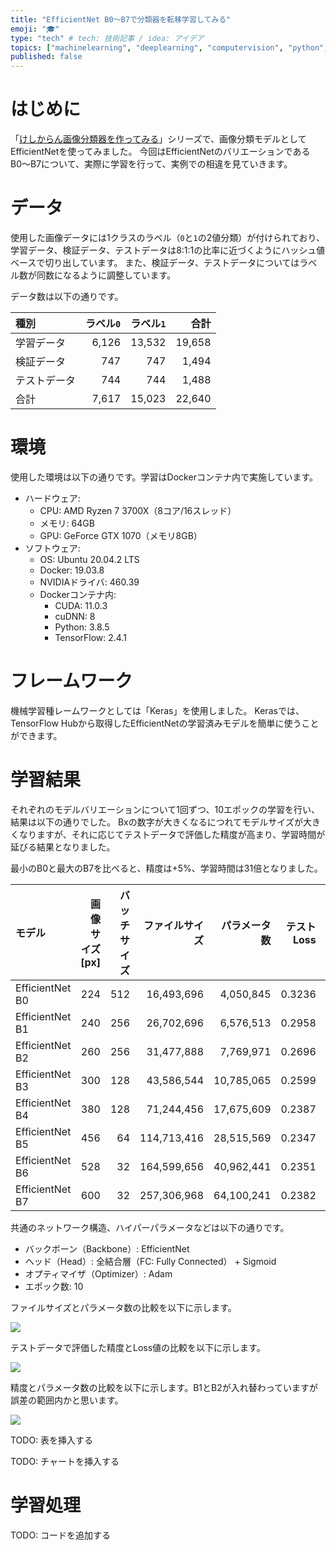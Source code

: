 ```yaml
---
title: "EfficientNet B0〜B7で分類器を転移学習してみる"
emoji: "🎓"
type: "tech" # tech: 技術記事 / idea: アイデア
topics: ["machinelearning", "deeplearning", "computervision", "python", "keras"]
published: false
---
```


# はじめに

「[けしからん画像分類器を作ってみる](202102-pornography-classifier-1)」シリーズで、画像分類モデルとしてEfficientNetを使ってみました。
今回はEfficientNetのバリエーションであるB0〜B7について、実際に学習を行って、実例での相違を見ていきます。

# データ

使用した画像データには1クラスのラベル（`0`と`1`の2値分類）が付けられており、学習データ、検証データ、テストデータは8:1:1の比率に近づくようにハッシュ値ベースで切り出しています。
また、検証データ、テストデータについてはラベル数が同数になるように調整しています。

データ数は以下の通りです。

| 種別 | ラベル`0` | ラベル`1` | 合計 |
|:---|---:|---:|---:|
| 学習データ | 6,126 | 13,532 | 19,658 |
| 検証データ | 747 | 747 | 1,494 |
| テストデータ | 744 | 744 | 1,488 |
| 合計 | 7,617 | 15,023 | 22,640 |

# 環境

使用した環境は以下の通りです。学習はDockerコンテナ内で実施しています。

* ハードウェア:
    * CPU: AMD Ryzen 7 3700X（8コア/16スレッド）
    * メモリ: 64GB
    * GPU: GeForce GTX 1070（メモリ8GB）
* ソフトウェア:
    * OS: Ubuntu 20.04.2 LTS
    * Docker: 19.03.8
    * NVIDIAドライバ: 460.39
    * Dockerコンテナ内:
        * CUDA: 11.0.3
        * cuDNN: 8
        * Python: 3.8.5
        * TensorFlow: 2.4.1

# フレームワーク

機械学習種レームワークとしては「Keras」を使用しました。
Kerasでは、TensorFlow Hubから取得したEfficientNetの学習済みモデルを簡単に使うことができます。

# 学習結果

それぞれのモデルバリエーションについて1回ずつ、10エポックの学習を行い、結果は以下の通りでした。
Bxの数字が大きくなるにつれてモデルサイズが大きくなりますが、それに応じてテストデータで評価した精度が高まり、学習時間が延びる結果となりました。

最小のB0と最大のB7を比べると、精度は+5%、学習時間は31倍となりました。

| モデル | 画像サイズ [px] | バッチサイズ | ファイルサイズ | パラメータ数 | テストLoss | B0との差 | テスト精度 | B0との差 | 学習時間 | B0との倍率 |
|:---|---:|---:|---:|---:|---:|---:|---:|---:|---:|---:|
| EfficientNet B0 | 224 | 512 | 16,493,696 |  4,050,845 | 0.3236 | -       | 0.8516 | -      |   9m48.603s |  1.0 |
| EfficientNet B1 | 240 | 256 | 26,702,696 |  6,576,513 | 0.2958 | -0.0278 | 0.8781 | +0.027 |  12m29.039s |  1.3 |
| EfficientNet B2 | 260 | 256 | 31,477,888 |  7,769,971 | 0.2696 | -0.0540 | 0.8750 | +0.023 |  15m38.572s |  1.6 |
| EfficientNet B3 | 300 | 128 | 43,586,544 | 10,785,065 | 0.2599 | -0.0637 | 0.8864 | +0.035 |  24m24.092s |  2.5 |
| EfficientNet B4 | 380 | 128 | 71,244,456 | 17,675,609 | 0.2387 | -0.0849 | 0.8991 | +0.048 |  49m44.266s |  5.1 |
| EfficientNet B5 | 456 | 64 | 114,713,416 | 28,515,569 | 0.2347 | -0.0889 | 0.9042 | +0.053 |  98m26.809s | 10.0 |
| EfficientNet B6 | 528 | 32 | 164,599,656 | 40,962,441 | 0.2351 | -0.0885 | 0.9042 | +0.053 | 177m17.915s | 18.1 |
| EfficientNet B7 | 600 | 32 | 257,306,968 | 64,100,241 | 0.2382 | -0.0854 | 0.9076 | +0.056 | 306m44.716s | 31.3 |

共通のネットワーク構造、ハイパーパラメータなどは以下の通りです。

* バックボーン（Backbone）: EfficientNet
* ヘッド（Head）: 全結合層（FC: Fully Connected） + Sigmoid
* オプティマイザ（Optimizer）: Adam
* エポック数: 10

ファイルサイズとパラメータ数の比較を以下に示します。

![](https://storage.googleapis.com/zenn-user-upload/wvcv0s080an02jwfn19wktw6ebw5)

テストデータで評価した精度とLoss値の比較を以下に示します。

![](https://storage.googleapis.com/zenn-user-upload/rjwmytnxadunuu1phhf1zunnkt7s)

精度とパラメータ数の比較を以下に示します。B1とB2が入れ替わっていますが誤差の範囲内かと思います。

![](https://storage.googleapis.com/zenn-user-upload/pu51ingqie3oryoo6rta2il38mg0)

TODO: 表を挿入する

TODO: チャートを挿入する

# 学習処理

TODO: コードを追加する

```py
```
